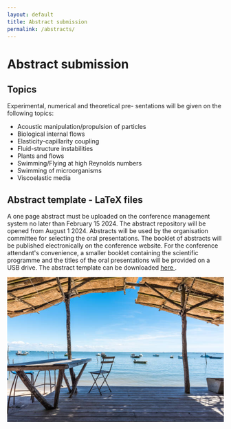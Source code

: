 ```yaml
---
layout: default
title: Abstract submission
permalink: /abstracts/
---
```


# Abstract submission

## Topics
Experimental, numerical and theoretical pre- sentations will be given on the following topics:
- Acoustic manipulation/propulsion of particles
- Biological internal flows
- Elasticity-capillarity coupling
- Fluid-structure instabilities
- Plants and flows
- Swimming/Flying at high Reynolds numbers
- Swimming of microorganisms
- Viscoelastic media

## Abstract template - LaTeX files
A one page abstract must be uploaded on the conference management system no later than February 15 2024. The abstract repository will be opened from
August 1 2024. Abstracts will be used by the organisation committee for selecting the oral presentations.
The booklet of abstracts will be published electronically on the conference website. For the conference attendant's convenience, 
a smaller booklet containing the scientific programme and the titles of the oral presentations will be provided on a USB drive.
The abstract template can be downloaded <a href="/assets/latex/template_abstract_F&E2024/Abstract_template_F&E2024.zip" download> here </a>.

![Arcachon](/assets/img/terrasse.jpg)

